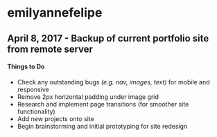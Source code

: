 # emilyannefelipe
## April 8, 2017 - Backup of current portfolio site from remote server

#### Things to Do
* Check any outstanding bugs *(e.g. nav, images, text)* for mobile and responsive
* Remove 2px horizontal padding under image grid
* Research and implement page transitions (for smoother site functionality)
* Add new projects onto site
* Begin brainstorming and initial prototyping for site redesign

